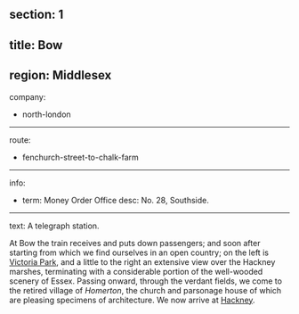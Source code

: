 section: 1
----
title: Bow
----
region: Middlesex
----
company:
- north-london
----
route:
- fenchurch-street-to-chalk-farm
----
info:
- term: Money Order Office
  desc: No. 28, Southside.
----
text: A telegraph station.

At Bow the train receives and puts down passengers; and soon after starting from which we find ourselves in an open country; on the left is [Victoria Park](/stations/victoria-park), and a little to the right an extensive view over the Hackney marshes, terminating with a considerable portion of the well-wooded scenery of Essex. Passing onward, through the verdant fields, we come to the retired village of *Homerton*, the church and parsonage house of which are pleasing specimens of architecture. We now arrive at [Hackney](/stations/hackney).
